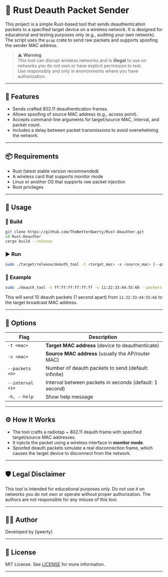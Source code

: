 # 🛑 Rust Deauth Packet Sender

This project is a simple Rust-based tool that sends deauthentication packets to a specified target device on a wireless network. It is designed for educational and testing purposes only (e.g., auditing your own network). The script uses the `pcap` crate to send raw packets and supports spoofing the sender MAC address.

> ⚠️ **Warning**  
> This tool can disrupt wireless networks and is **illegal** to use on networks you do not own or have explicit permission to test.  
> Use responsibly and only in environments where you have authorization.

---

## 🔧 Features

- Sends crafted 802.11 deauthentication frames.
- Allows spoofing of source MAC address (e.g., access point).
- Accepts command-line arguments for target/source MAC, interval, and packet count.
- Includes a delay between packet transmissions to avoid overwhelming the network.

---

## 📦 Requirements

- Rust (latest stable version recommended)
- A wireless card that supports monitor mode
- Linux or another OS that supports raw packet injection
- Root privileges

---

## 🚀 Usage

### 🔧 Build

```bash
git clone https://github.com/TheBetterQwerty/Rust-Deauther.git
cd Rust-Deauther
cargo build --release
```

### ▶️ Run

```bash
sudo ./target/release/deauth_tool -t <target_mac> -s <source_mac> [--packets <n>] [--interval <seconds>]
```

### 🧪 Example

```bash
sudo ./deauth_tool -t ff:ff:ff:ff:ff:ff -s 11:22:33:44:55:66 --packets 10 --interval 1
```

This will send 10 deauth packets (1 second apart) from `11:22:33:44:55:66` to the target broadcast MAC address.

---

## 📝 Options

| Flag             | Description                                             |
| ---------------- | ------------------------------------------------------- |
| `-t <mac>`       | **Target MAC address** (device to deauthenticate)       |
| `-s <mac>`       | **Source MAC address** (usually the AP/router MAC)      |
| `--packets <n>`  | Number of deauth packets to send (default: infinite)    |
| `--interval <s>` | Interval between packets in seconds (default: 1 second) |
| `-h, --help`     | Show help message                                       |

---

## ⚙️ How It Works

* The tool crafts a radiotap + 802.11 deauth frame with specified target/source MAC addresses.
* It injects the packet using a wireless interface in **monitor mode**.
* Spoofed deauth packets simulate a real disconnection frame, which causes the target device to disconnect from the network.

---

## 🛡️ Legal Disclaimer

This tool is intended for educational purposes only.
Do not use it on networks you do not own or operate without proper authorization.
The authors are not responsible for any misuse of this tool.

---

## 👨‍💻 Author

Developed by \[qwerty\]

---

## 📜 License

MIT License. See [LICENSE](LICENSE) for more information.

---
